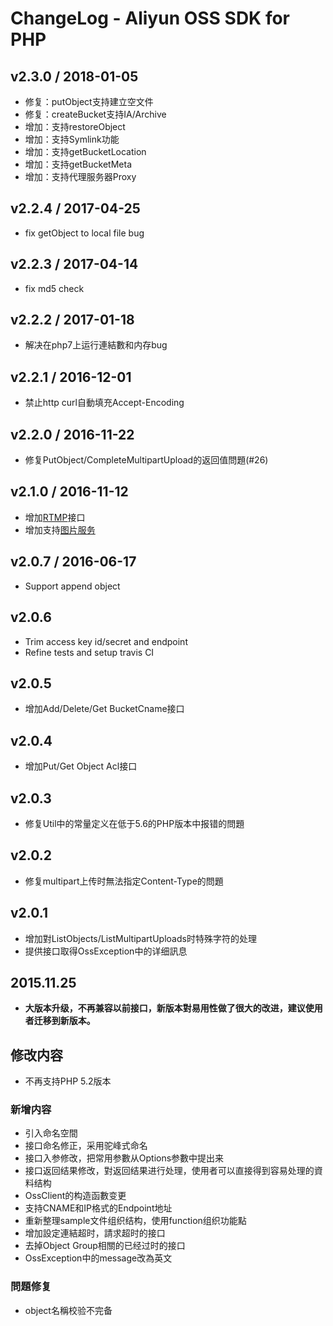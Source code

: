 # ChangeLog - Aliyun OSS SDK for PHP

## v2.3.0 / 2018-01-05

* 修复：putObject支持建立空文件
* 修复：createBucket支持IA/Archive
* 增加：支持restoreObject
* 增加：支持Symlink功能
* 增加：支持getBucketLocation
* 增加：支持getBucketMeta
* 增加：支持代理服务器Proxy

## v2.2.4 / 2017-04-25

* fix getObject to local file bug

## v2.2.3 / 2017-04-14

* fix md5 check

## v2.2.2 / 2017-01-18

* 解决在php7上运行連結數和内存bug

## v2.2.1 / 2016-12-01

* 禁止http curl自動填充Accept-Encoding

## v2.2.0 / 2016-11-22

* 修复PutObject/CompleteMultipartUpload的返回值問題(#26)

## v2.1.0 / 2016-11-12

* 增加[RTMP](https://help.aliyun.com/document_detail/44297.html)接口
* 增加支持[图片服务](https://help.aliyun.com/document_detail/44686.html)

## v2.0.7 / 2016-06-17

* Support append object

## v2.0.6

* Trim access key id/secret and endpoint
* Refine tests and setup travis CI

## v2.0.5

* 增加Add/Delete/Get BucketCname接口

## v2.0.4

* 增加Put/Get Object Acl接口

## v2.0.3

* 修复Util中的常量定义在低于5.6的PHP版本中报错的問題

## v2.0.2

* 修复multipart上传时無法指定Content-Type的問題

## v2.0.1

* 增加對ListObjects/ListMultipartUploads时特殊字符的处理
* 提供接口取得OssException中的详细訊息


## 2015.11.25

* **大版本升级，不再兼容以前接口，新版本對易用性做了很大的改进，建议使用者迁移到新版本。**

## 修改内容

* 不再支持PHP 5.2版本

### 新增内容

* 引入命名空間
* 接口命名修正，采用驼峰式命名
* 接口入参修改，把常用参數从Options参數中提出来
* 接口返回结果修改，對返回结果进行处理，使用者可以直接得到容易处理的資料结构　
* OssClient的构造函數变更
* 支持CNAME和IP格式的Endpoint地址
* 重新整理sample文件组织结构，使用function组织功能點
* 增加設定連結超时，請求超时的接口
* 去掉Object Group相關的已经过时的接口
* OssException中的message改為英文

### 問題修复

* object名稱校验不完备
